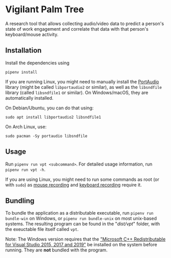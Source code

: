# Vigilant Palm Tree

A research tool that allows collecting audio/video data to predict a person's state of work engagement and correlate
that data with that person's keyboard/mouse activity.

## Installation

Install the dependencies using

    pipenv install

If you are running Linux, you might need to manually install the [PortAudio](http://www.portaudio.com/) library (might
be called `libportaudio2` or similar), as well as the `libsndfile` library (called `libsndfile1` or similar). On
Windows/macOS, they are automatically installed.

On Debian/Ubuntu, you can do that using:

    sudo apt install libportaudio2 libsndfile1

On Arch Linux, use:

    sudo pacman -Sy portaudio libsndfile

## Usage

Run `pipenv run vpt <subcommand>`. For detailed usage information, run `pipenv run vpt -h`.

If you are using Linux, you might need to run some commands as root (or with `sudo`)
as [mouse recording](https://github.com/boppreh/mouse#:~:text=requires%20sudo)
and [keyboard recording](https://github.com/boppreh/keyboard#:~:text=requires%20sudo) require it.

## Bundling

To bundle the application as a distributable executable, run `pipenv run bundle-win` on Windows, or `pipenv run bundle-unix` on most unix-based systems.
The resulting program can be found in the "_dist/vpt_" folder, with the exeuctable file itself called `vpt`.

Note: The Windows version requires that the ["Microsoft C++ Redistributable
for Visual Studio 2015, 2017 and 2019"](https://support.microsoft.com/help/2977003/the-latest-supported-visual-c-downloads) be installed on the system before running.
They are **not** bundled with the program.
